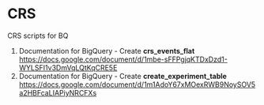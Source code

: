 # CRS
CRS scripts for BQ

1. Documentation for BigQuery - Create **crs_events_flat**
   https://docs.google.com/document/d/1mbe-sFFPgjqKTDxDzd1-WYLSFI1v3DmVqLQtKqCRE5E
3. Documentation for BigQuery - Create **create_experiment_table**
   https://docs.google.com/document/d/1m1AdoY67xMOexRWB9NoySOV5a2HBFcaLIAPiyNRCFXs
